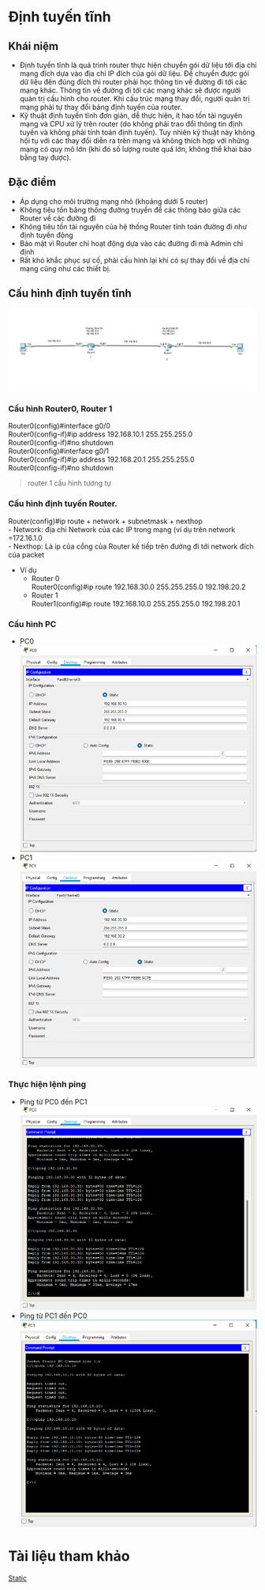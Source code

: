 # Định tuyến tĩnh
## Khái niệm
* Định tuyến tĩnh là quá trình router thực hiện chuyển gói dữ liệu tới địa chỉ mạng đích dựa vào địa chỉ IP đích của gói dữ liệu. Để chuyển được gói dữ liệu đến đúng đích thì router phải học thông tin về đường đi tới các mạng khác. Thông tin về đường đi tới các mạng khác sẽ được người quản trị cấu hình cho router. Khi cấu trúc mạng thay đổi, người quản trị mạng phải tự thay đổi bảng định tuyến của router.
* Kỹ thuật định tuyến tĩnh đơn giản, dễ thực hiện, ít hao tốn tài nguyên mạng và CPU xử lý trên router (do không phải trao đổi thông tin định tuyến và không phải tính toán định tuyến). Tuy nhiên kỹ thuật này không hội tụ với các thay đổi diễn ra trên mạng và không thích hợp với những mạng có quy mô lớn (khi đó số lượng route quá lớn, không thể khai báo bằng tay được).
## Đặc điểm
* Áp dụng cho môi trường mạng nhỏ (khoảng dưới 5 router)
* Không tiêu tốn băng thông đường truyền để các thông báo giữa các Router về các đường đi
* Không tiêu tốn tài nguyên của hệ thống Router tính toán đường đi như định tuyến động
* Bảo mật vì Router chỉ hoạt động dựa vào các đường đi mà Admin chỉ định
* Rất khó khắc phục sự cố, phải cấu hình lại khi có sự thay đổi về địa chỉ mạng cũng như các thiết bị.
## Cấu hình định tuyến tĩnh           
![](../CCNA/images/z3458188294938_fbf22c68cd871f282440fb0a840a5423.jpg)    

### Cấu hình Router0, Router 1        

Router0(config)#interface g0/0                    
Router0(config-if)#ip address 192.168.10.1 255.255.255.0   
Router0(config-if)#no shutdown    
Router0(config)#interface g0/1                    
Router0(config-if)#ip address 192.168.20.1 255.255.255.0   
Router0(config-if)#no shutdown     
> router 1 cấu hình tương tự 

### Cấu hình định tuyến Router.   

Router(config)#ip route + network + subnetmask + nexthop    
    - Network: địa chỉ Network của các IP trong mạng (ví dụ trên network =172.16.1.0    
    - Nexthop: Là ip của cổng của Router kế tiếp trên đường đi tới network đích của packet
     
* Ví dụ       
    * Router 0        
        Router0(config)#ip route 192.168.30.0 255.255.255.0 192.198.20.2     
    * Router 1     
        Router1(config)#ip route 192.168.10.0 255.255.255.0 192.198.20.1

### Cấu hình PC 
* PC0     
![](../CCNA/images/z3458276737469_04134acbde47c59c7a5e5b47b789023c.jpg)     
* PC1
![](../CCNA/images/z3458278435419_7ec0569c887246f75ce13223a2e90aa2.jpg)    

### Thực hiện lệnh ping    
* Ping từ PC0 đến PC1
![](../CCNA/images/z3458287128237_98c5bd69473db34737228234c16af663.jpg)   
* Ping từ PC1 đến PC0
![](../CCNA/images/z3458288716350_9883a71bfbdfca1824a3e036d1a7ed37.jpg)

# Tài liệu tham khảo
[Static](https://vnpro.vn/thu-vien/khai-niem-va-cau-hinh-dinh-tuyen-tinh-2347.html)